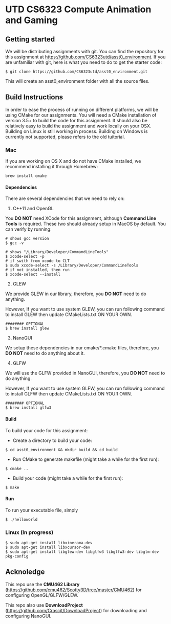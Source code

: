 # UTD CS6323 Compute Animation and Gaming

## Getting started
We will be distributing assignments with git. You can find the repository for this assignment at https://github.com/CS6323utd/asst0_environment. If you are unfamiliar with git, here is what you need to do to get the starter code:
```
$ git clone https://github.com/CS6323utd/asst0_environment.git
```
This will create an asst0_environment folder with all the source files.


## Build Instructions

In order to ease the process of running on different platforms, we will be using CMake for our assignments. You will need a CMake installation of version 3.5+ to build the code for this assignment. It should also be relatively easy to build the assignment and work locally on your OSX. Building on Linux is still working in process. Building on Windows is currently not supported, please refers to the old tuitorial.


### Mac

If you are working on OS X and do not have CMake installed, we recommend installing it through Homebrew:
```
brew install cmake
```

#### Dependencies

There are several dependencies that we need to rely on:
1. C++11 and OpenGL

You **DO NOT** need XCode for this assignment, although **Command Line Tools** is required.
These two should already setup in MacOS by default. You can verify by running:
```
# shows gcc version
$ gcc -v 

# shows "/Library/Developer/CommandLineTools"
$ xcode-select -p
# if swith from xcode to CLT
$ sudo xcode-select -s /Library/Developer/CommandLineTools
# if not installed, then run
$ xcode-select --install
```

2. GLEW

We provide GLEW in our library, therefore, you **DO NOT** need to do anything. 

However, If you want to use system GLEW, you can run following command to install GLEW then update CMakeLists.txt ON YOUR OWN.
```
######## OPTIONAL
$ brew install glew
```

3. NanoGUI

We setup these dependencies in our cmake/*.cmake files, therefore, you **DO NOT** need to do anything about it.


4. GLFW

We will use the GLFW provided in NanoGUI, therefore, you **DO NOT** need to do anything. 

However, If you want to use system GLFW, you can run following command to install GLFW then update CMakeLists.txt ON YOUR OWN.
```
######## OPTIONAL
$ brew install glfw3
```

#### Build

To build your code for this assignment:
- Create a directory to build your code:
```
$ cd asst0_environment && mkdir build && cd build
```

- Run CMake to generate makefile (might take a while for the first run):
```
$ cmake ..
```

- Build your code (might take a while for the first run):
```
$ make
```

#### Run

To run your executable file, simply
```
$ ./helloworld
```


### Linux (In progress)
```
$ sudo apt-get install libxinerama-dev
$ sudo apt-get install libxcursor-dev
$ sudo apt-get install libglew-dev libglfw3 libglfw3-dev libglm-dev pkg-config
```


## Acknoledge

This repo use the **CMU462 Library** (https://github.com/cmu462/Scotty3D/tree/master/CMU462) for configuring OpenGL/GLFW/GLEW.

This repo also use **DownloadProject** (https://github.com/Crascit/DownloadProject) for downloading and configuring NanoGUI. 


